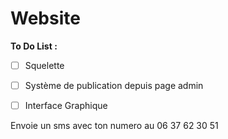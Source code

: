 # Website
**To Do List :**
- [ ] Squelette
- [ ] Système de publication depuis page admin
- [ ] Interface Graphique


Envoie un sms avec ton numero au 06 37 62 30 51
